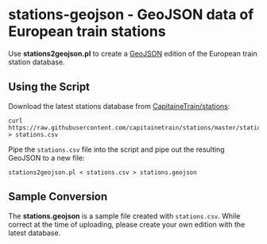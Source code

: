 # stations-geojson - GeoJSON data of European train stations

Use **stations2geojson.pl** to create a [GeoJSON](http://geojson.org) edition of the European train station database.

## Using the Script

Download the latest stations database from [CapitaineTrain/stations](https://github.com/capitainetrain/stations):

    curl https://raw.githubusercontent.com/capitainetrain/stations/master/stations.csv > stations.csv

Pipe the `stations.csv` file into the script and pipe out the resulting GeoJSON to a new file:

    stations2geojson.pl < stations.csv > stations.geojson

## Sample Conversion

The **stations.geojson** is a sample file created with `stations.csv`. While correct at the time of uploading, please create your own edition with the latest database.
